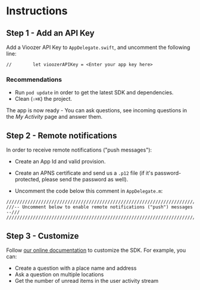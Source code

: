 # Instructions

## Step 1 - Add an API Key
Add a Vioozer API Key to `AppDelegate.swift`, and uncomment the following line:

    //        let vioozerAPIKey = <Enter your app key here>

### Recommendations
* Run `pod update` in order to get the latest SDK and dependencies.
* Clean (`⇧⌘K`) the project. 

The app is now ready - You can ask questions, see incoming questions in the *My Activity* page and answer them. 


## Step 2 - Remote notifications
In order to receive remote notifications ("push messages"):

* Create an App Id and valid provision.
* Create an APNS certificate and send us a `.p12` file (if it's password-protected, please send the password as well).

* Uncomment the code below this comment in `AppDelegate.m`:

```
/////////////////////////////////////////////////////////////////////////////
///-- Uncomment below to enable remote notifications ("push") messages  --///
/////////////////////////////////////////////////////////////////////////////
```

## Step 3 - Customize

Follow [our online documentation](https://developer.vioozer.com/ios.html) to customize the SDK. For example, you can:

* Create a question with a place name and address
* Ask a question on multiple locations
* Get the number of unread items in the user activity stream
